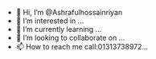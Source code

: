 - 👋 Hi, I’m @Ashrafulhossainriyan
- 👀 I’m interested in ...
- 🌱 I’m currently learning ...
- 💞️ I’m looking to collaborate on ...
- 📫 How to reach me  call:01313738972...

<!---
Ashrafulhossainriyan/Ashrafulhossainriyan is a ✨ special ✨ repository because its `README.md` (this file) appears on your GitHub profile.
You can click the Preview link to take a look at your changes.
--->
